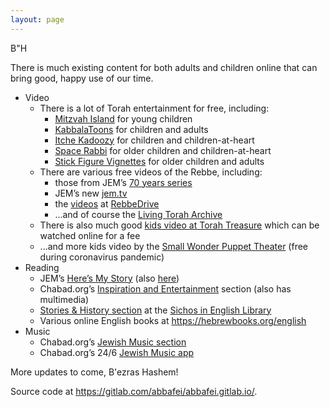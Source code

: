 ```yaml
---
layout: page
---
```

B"H


There is much existing content for both adults and children online that can bring good, happy use of our time.
  - Video
    - There is a lot of Torah entertainment for free, including:
      - [Mitzvah Island](https://www.chabad.org/kids/article_cdo/aid/1847177/jewish/Mitzvah-Island.htm) for young children
      - [KabbalaToons](https://www.chabad.org/multimedia/video_cdo/aid/530191/jewish/KabbalaToons.htm) for children and adults
      - [Itche Kadoozy](https://www.chabad.org/multimedia/video_cdo/aid/365676/jewish/Itche-Kadoozy.htm) for children and children-at-heart
      - [Space Rabbi](https://www.chabad.org/multimedia/video_cdo/aid/2080621/jewish/Space-Rabbi.htm) for older children and children-at-heart
      - [Stick Figure Vignettes](https://www.chabad.org/multimedia/video_cdo/aid/749657/jewish/Stick-Figure-Vignettes.htm) for older children and adults
    - There are various free videos of the Rebbe, including:
      - those from JEM’s [70 years series](https://70years.com/)
      - JEM’s new [jem.tv](https://jem.tv)
      - the [videos](https://drive.google.com/drive/folders/0B_WSU737WJ1ffmpRZHpRaGQ2ZzJFeUdkSEtJYTIzcHE5Njdkb0hpTnZmRW1iLVMzMnZsOHc) at [RebbeDrive](https://www.rebbedrive.com/)
      - ...and of course the [Living Torah Archive](https://www.chabad.org/therebbe/livingtorah/default_cdo/aid/42106/jewish/Archives.htm)
    - There is also much good [kids video at Torah Treasure](https://torahtreasure.com/videos) which can be watched online for a fee
	- ...and more kids video by the [Small Wonder Puppet Theater](https://www.unclepinchey.com/) (free during coronavirus pandemic)
  - Reading
    - JEM’s [Here’s My Story](https://www.chabad.org/library/article_cdo/aid/2184170/jewish/Here%27s-My-Story.htm) (also [here](http://myencounterblog.com/))
    - Chabad.org’s [Inspiration and Entertainment](https://www.chabad.org/library/article_cdo/aid/1675890/jewish/Inspiration-Entertainment.htm) section (also has multimedia)
    - [Stories & History section](https://www.sie.org/templates/sie/article_cdo/aid/2346851/jewish/Stories-History.htm) at the [Sichos in English Library](https://www.sie.org/templates/sie/article_cdo/aid/2224514/jewish/SIE-Library.htm)
    - Various online English books at <https://hebrewbooks.org/english>
  - Music
    - Chabad.org’s [Jewish Music section](https://www.chabad.org/multimedia/music_cdo/aid/254237/jewish/Jewish-Music.htm)
    - Chabad.org’s 24/6 [Jewish Music app](https://www.chabad.org/multimedia/music_cdo/aid/3963654/jewish/Jewish-Music-App.htm)

More updates to come, B'ezras Hashem!


Source code at <https://gitlab.com/abbafei/abbafei.gitlab.io/>.
